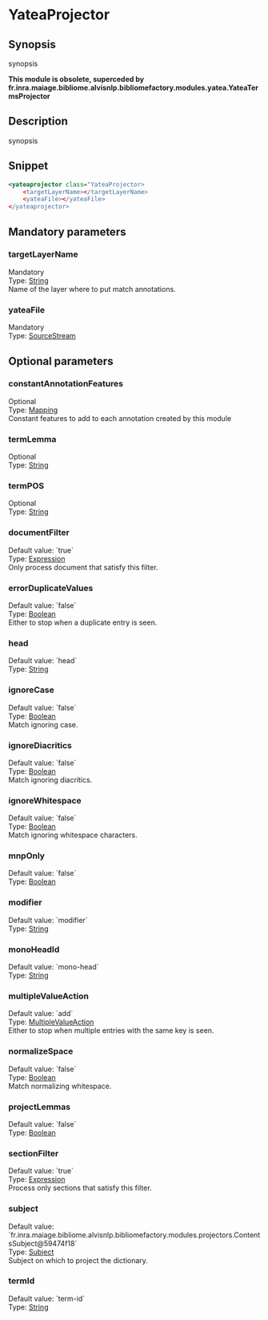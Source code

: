 <h1 class="module">YateaProjector</h1>

## Synopsis

synopsis

**This module is obsolete, superceded by fr.inra.maiage.bibliome.alvisnlp.bibliomefactory.modules.yatea.YateaTermsProjector**

## Description

synopsis

## Snippet



```xml
<yateaprojector class="YateaProjector>
    <targetLayerName></targetLayerName>
    <yateaFile></yateaFile>
</yateaprojector>
```

## Mandatory parameters

<h3 id="targetLayerName" class="param">targetLayerName</h3>

<div class="param-level param-level-mandatory">Mandatory
</div>
<div class="param-type">Type: <a href="../converter/java.lang.String" class="converter">String</a>
</div>
Name of the layer where to put match annotations.

<h3 id="yateaFile" class="param">yateaFile</h3>

<div class="param-level param-level-mandatory">Mandatory
</div>
<div class="param-type">Type: <a href="../converter/fr.inra.maiage.bibliome.util.streams.SourceStream" class="converter">SourceStream</a>
</div>


## Optional parameters

<h3 id="constantAnnotationFeatures" class="param">constantAnnotationFeatures</h3>

<div class="param-level param-level-optional">Optional
</div>
<div class="param-type">Type: <a href="../converter/fr.inra.maiage.bibliome.alvisnlp.core.module.types.Mapping" class="converter">Mapping</a>
</div>
Constant features to add to each annotation created by this module

<h3 id="termLemma" class="param">termLemma</h3>

<div class="param-level param-level-optional">Optional
</div>
<div class="param-type">Type: <a href="../converter/java.lang.String" class="converter">String</a>
</div>


<h3 id="termPOS" class="param">termPOS</h3>

<div class="param-level param-level-optional">Optional
</div>
<div class="param-type">Type: <a href="../converter/java.lang.String" class="converter">String</a>
</div>


<h3 id="documentFilter" class="param">documentFilter</h3>

<div class="param-level param-level-default-value">Default value: `true`
</div>
<div class="param-type">Type: <a href="../converter/fr.inra.maiage.bibliome.alvisnlp.core.corpus.expressions.Expression" class="converter">Expression</a>
</div>
Only process document that satisfy this filter.

<h3 id="errorDuplicateValues" class="param">errorDuplicateValues</h3>

<div class="param-level param-level-default-value">Default value: `false`
</div>
<div class="param-type">Type: <a href="../converter/java.lang.Boolean" class="converter">Boolean</a>
</div>
Either to stop when a duplicate entry is seen.

<h3 id="head" class="param">head</h3>

<div class="param-level param-level-default-value">Default value: `head`
</div>
<div class="param-type">Type: <a href="../converter/java.lang.String" class="converter">String</a>
</div>


<h3 id="ignoreCase" class="param">ignoreCase</h3>

<div class="param-level param-level-default-value">Default value: `false`
</div>
<div class="param-type">Type: <a href="../converter/java.lang.Boolean" class="converter">Boolean</a>
</div>
Match ignoring case.

<h3 id="ignoreDiacritics" class="param">ignoreDiacritics</h3>

<div class="param-level param-level-default-value">Default value: `false`
</div>
<div class="param-type">Type: <a href="../converter/java.lang.Boolean" class="converter">Boolean</a>
</div>
Match ignoring diacritics.

<h3 id="ignoreWhitespace" class="param">ignoreWhitespace</h3>

<div class="param-level param-level-default-value">Default value: `false`
</div>
<div class="param-type">Type: <a href="../converter/java.lang.Boolean" class="converter">Boolean</a>
</div>
Match ignoring whitespace characters.

<h3 id="mnpOnly" class="param">mnpOnly</h3>

<div class="param-level param-level-default-value">Default value: `false`
</div>
<div class="param-type">Type: <a href="../converter/java.lang.Boolean" class="converter">Boolean</a>
</div>


<h3 id="modifier" class="param">modifier</h3>

<div class="param-level param-level-default-value">Default value: `modifier`
</div>
<div class="param-type">Type: <a href="../converter/java.lang.String" class="converter">String</a>
</div>


<h3 id="monoHeadId" class="param">monoHeadId</h3>

<div class="param-level param-level-default-value">Default value: `mono-head`
</div>
<div class="param-type">Type: <a href="../converter/java.lang.String" class="converter">String</a>
</div>


<h3 id="multipleValueAction" class="param">multipleValueAction</h3>

<div class="param-level param-level-default-value">Default value: `add`
</div>
<div class="param-type">Type: <a href="../converter/fr.inra.maiage.bibliome.alvisnlp.bibliomefactory.modules.projectors.MultipleValueAction" class="converter">MultipleValueAction</a>
</div>
Either to stop when multiple entries with the same key is seen.

<h3 id="normalizeSpace" class="param">normalizeSpace</h3>

<div class="param-level param-level-default-value">Default value: `false`
</div>
<div class="param-type">Type: <a href="../converter/java.lang.Boolean" class="converter">Boolean</a>
</div>
Match normalizing whitespace.

<h3 id="projectLemmas" class="param">projectLemmas</h3>

<div class="param-level param-level-default-value">Default value: `false`
</div>
<div class="param-type">Type: <a href="../converter/java.lang.Boolean" class="converter">Boolean</a>
</div>


<h3 id="sectionFilter" class="param">sectionFilter</h3>

<div class="param-level param-level-default-value">Default value: `true`
</div>
<div class="param-type">Type: <a href="../converter/fr.inra.maiage.bibliome.alvisnlp.core.corpus.expressions.Expression" class="converter">Expression</a>
</div>
Process only sections that satisfy this filter.

<h3 id="subject" class="param">subject</h3>

<div class="param-level param-level-default-value">Default value: `fr.inra.maiage.bibliome.alvisnlp.bibliomefactory.modules.projectors.ContentsSubject@59474f18`
</div>
<div class="param-type">Type: <a href="../converter/fr.inra.maiage.bibliome.alvisnlp.bibliomefactory.modules.projectors.Subject" class="converter">Subject</a>
</div>
Subject on which to project the dictionary.

<h3 id="termId" class="param">termId</h3>

<div class="param-level param-level-default-value">Default value: `term-id`
</div>
<div class="param-type">Type: <a href="../converter/java.lang.String" class="converter">String</a>
</div>



